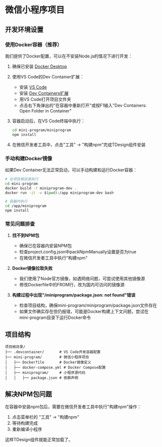 # 微信小程序项目

## 开发环境设置

### 使用Docker容器（推荐）

我们提供了Docker配置，可以在不安装Node.js的情况下进行开发：

1. 确保已安装 [Docker Desktop](https://www.docker.com/products/docker-desktop/)

2. 使用VS Code的Dev Container扩展：
   - 安装 [VS Code](https://code.visualstudio.com/)
   - 安装 [Dev Containers扩展](https://marketplace.visualstudio.com/items?itemName=ms-vscode-remote.remote-containers)
   - 用VS Code打开项目文件夹
   - 点击右下角弹出的"在容器中重新打开"或按F1输入"Dev Containers: Open Folder in Container"

3. 容器启动后，在VS Code终端中执行：
   ```bash
   cd mini-program/miniprogram
   npm install
   ```

4. 在微信开发者工具中，点击"工具" -> "构建npm"完成TDesign组件安装

### 手动构建Docker镜像

如果Dev Container无法正常启动，可以手动构建和运行Docker容器：

```bash
# 在项目根目录执行
cd mini-program
docker build -t miniprogram-dev .
docker run -it -v $(pwd):/app miniprogram-dev bash

# 容器内执行
cd /app/miniprogram
npm install
```

### 常见问题排查

1. **找不到NPM包**
   - 确保已在容器内安装NPM包
   - 检查project.config.json中packNpmManually设置是否为true
   - 在微信开发者工具中执行"构建npm"

2. **Docker镜像拉取失败**
   - 我们使用了Node官方镜像，如遇网络问题，可尝试使用其他镜像源
   - 修改Dockerfile中的FROM行，改为国内可访问的镜像源

3. **构建过程中出现"/miniprogram/package.json: not found"错误**
   - 检查项目结构，确保mini-program/miniprogram/package.json文件存在
   - 如果文件确实存在但仍报错，可能是Docker构建上下文问题，尝试在mini-program目录下运行Docker命令

## 项目结构
```
项目根目录/
├── .devcontainer/       # VS Code开发容器配置
├── mini-program/        # 微信小程序项目
│   ├── Dockerfile       # Docker镜像定义
│   ├── docker-compose.yml # Docker Compose配置
│   ├── miniprogram/     # 小程序源代码
│   │   ├── package.json # 依赖声明
```

## 解决NPM包问题

在容器中安装npm包后，需要在微信开发者工具中执行"构建npm"操作：

1. 点击菜单栏的 "工具" -> "构建npm"
2. 等待构建完成
3. 重新编译小程序

这样TDesign组件就能正常加载了。 
